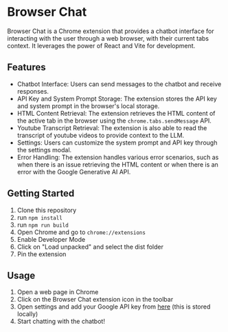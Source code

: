 # Browser Chat

Browser Chat is a Chrome extension that provides a chatbot interface for
interacting with the user through a web browser, with their current tabs
context. It leverages the power of React and Vite for development.

## Features

- Chatbot Interface: Users can send messages to the chatbot and receive
  responses.
- API Key and System Prompt Storage: The extension stores the API key and system
  prompt in the browser's local storage.
- HTML Content Retrieval: The extension retrieves the HTML content of the active
  tab in the browser using the `chrome.tabs.sendMessage` API.
- Youtube Transcript Retrieval: The extension is also able to read the
  transcript of youtube videos to provide context to the LLM.
- Settings: Users can customize the system prompt and API key through the
  settings modal.
- Error Handling: The extension handles various error scenarios, such as when
  there is an issue retrieving the HTML content or when there is an error with
  the Google Generative AI API.

## Getting Started

1. Clone this repository
2. run `npm install`
3. run `npm run build`
4. Open Chrome and go to `chrome://extensions`
5. Enable Developer Mode
6. Click on "Load unpacked" and select the dist folder
7. Pin the extension

## Usage

1. Open a web page in Chrome
2. Click on the Browser Chat extension icon in the toolbar
3. Open settings and add your Google API key from
   [here](https://aistudio.google.com/app/apikey) (this is stored locally)
4. Start chatting with the chatbot!
